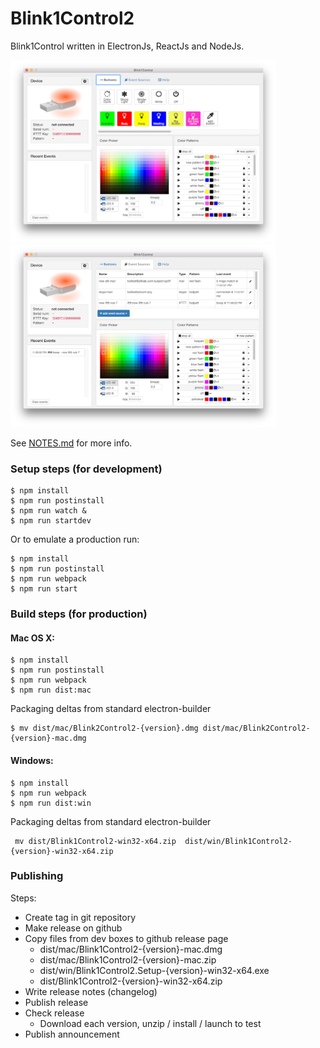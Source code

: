 # Blink1Control2

Blink1Control written in ElectronJs, ReactJs and NodeJs.

<img src="./docs/blink1control2-screenshot1.png" width="425">
<img src="./docs/blink1control2-screenshot2.png" width="425">

See [NOTES.md](NOTES.md) for more info.

### Setup steps (for development)

```
$ npm install
$ npm run postinstall
$ npm run watch &
$ npm run startdev
```
Or to emulate a production run:
```
$ npm install
$ npm run postinstall
$ npm run webpack
$ npm run start
```

### Build steps (for production)

#### Mac OS X:

```
$ npm install
$ npm run postinstall
$ npm run webpack
$ npm run dist:mac
```

Packaging deltas from standard electron-builder
```
$ mv dist/mac/Blink2Control2-{version}.dmg dist/mac/Blink2Control2-{version}-mac.dmg

```
#### Windows:

```
$ npm install
$ npm run webpack
$ npm run dist:win
```

Packaging deltas from standard electron-builder
```
 mv dist/Blink1Control2-win32-x64.zip  dist/win/Blink1Control2-{version}-win32-x64.zip
```

### Publishing

Steps:
- Create tag in git repository
- Make release on github
- Copy files from dev boxes to github release page
    - dist/mac/Blink1Control2-{version}-mac.dmg
    - dist/mac/Blink1Control2-{version}-mac.zip
    - dist/win/Blink1Control2.Setup-{version}-win32-x64.exe
    - dist/Blink1Control2-{version}-win32-x64.zip
- Write release notes (changelog)
- Publish release
- Check release
    - Download each version, unzip / install / launch to test
- Publish announcement
